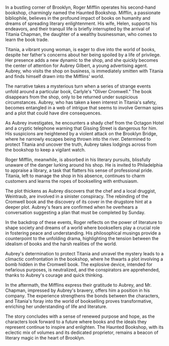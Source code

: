 In a bustling corner of Brooklyn, Roger Mifflin operates his second-hand bookshop, charmingly named the Haunted Bookshop. Mifflin, a passionate bibliophile, believes in the profound impact of books on humanity and dreams of spreading literary enlightenment. His wife, Helen, supports his endeavors, and their tranquil life is briefly interrupted by the arrival of Titania Chapman, the daughter of a wealthy businessman, who comes to learn the book trade.

Titania, a vibrant young woman, is eager to dive into the world of books, despite her father's concerns about her being spoiled by a life of privilege. Her presence adds a new dynamic to the shop, and she quickly becomes the center of attention for Aubrey Gilbert, a young advertising agent. Aubrey, who visits the shop on business, is immediately smitten with Titania and finds himself drawn into the Mifflins' world.

The narrative takes a mysterious turn when a series of strange events unfold around a particular book, Carlyle's "Oliver Cromwell." The book disappears from the shop, only to be returned under suspicious circumstances. Aubrey, who has taken a keen interest in Titania's safety, becomes entangled in a web of intrigue that seems to involve German spies and a plot that could have dire consequences.

As Aubrey investigates, he encounters a shady chef from the Octagon Hotel and a cryptic telephone warning that Gissing Street is dangerous for him. His suspicions are heightened by a violent attack on the Brooklyn Bridge, where he narrowly escapes being thrown into the river. Determined to protect Titania and uncover the truth, Aubrey takes lodgings across from the bookshop to keep a vigilant watch.

Roger Mifflin, meanwhile, is absorbed in his literary pursuits, blissfully unaware of the danger lurking around his shop. He is invited to Philadelphia to appraise a library, a task that flatters his sense of professional pride. Titania, left to manage the shop in his absence, continues to charm customers and learns the ropes of bookselling with enthusiasm.

The plot thickens as Aubrey discovers that the chef and a local druggist, Weintraub, are involved in a sinister conspiracy. The rebinding of the Cromwell book and the discovery of its cover in the drugstore hint at a deeper plot. Aubrey's fears are confirmed when he overhears a conversation suggesting a plan that must be completed by Sunday.

In the backdrop of these events, Roger reflects on the power of literature to shape society and dreams of a world where booksellers play a crucial role in fostering peace and understanding. His philosophical musings provide a counterpoint to the unfolding drama, highlighting the tension between the idealism of books and the harsh realities of the world.

Aubrey's determination to protect Titania and unravel the mystery leads to a climactic confrontation in the bookshop, where he thwarts a plot involving a bomb hidden in the Cromwell book. The explosive device, intended for nefarious purposes, is neutralized, and the conspirators are apprehended, thanks to Aubrey's courage and quick thinking.

In the aftermath, the Mifflins express their gratitude to Aubrey, and Mr. Chapman, impressed by Aubrey's bravery, offers him a position in his company. The experience strengthens the bonds between the characters, and Titania's foray into the world of bookselling proves transformative, enriching her understanding of life and literature.

The story concludes with a sense of renewed purpose and hope, as the characters look forward to a future where books and the ideals they represent continue to inspire and enlighten. The Haunted Bookshop, with its eclectic mix of volumes and its dedicated proprietor, remains a beacon of literary magic in the heart of Brooklyn.